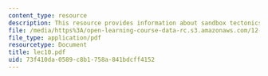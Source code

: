 ```yaml
---
content_type: resource
description: This resource provides information about sandbox tectonics.
file: /media/https%3A/open-learning-course-data-rc.s3.amazonaws.com/12-005-applications-of-continuum-mechanics-to-earth-atmospheric-and-planetary-sciences-spring-2006/73f410da0589c8b1758a841bdcff4152_lec10.pdf
file_type: application/pdf
resourcetype: Document
title: lec10.pdf
uid: 73f410da-0589-c8b1-758a-841bdcff4152
---
```

